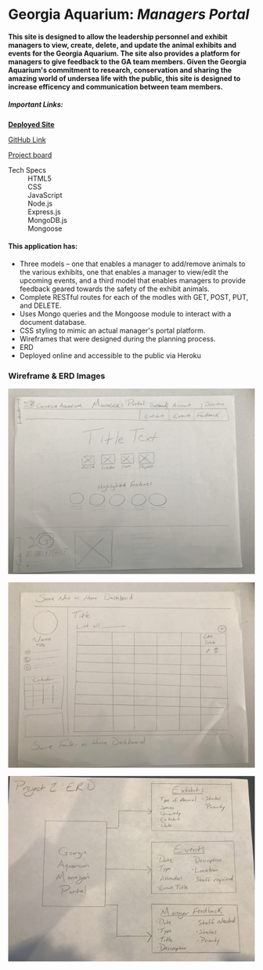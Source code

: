 # Georgia Aquarium: _Managers Portal_

#### This site is designed to allow the leadership personnel and exhibit managers to view, create, delete, and update the animal exhibits and events for the Georgia Aquarium. The site also provides a platform for managers to give feedback to the GA team members. Given the Georgia Aquarium's commitment to research, conservation and sharing the amazing world of undersea life with the public, this site is designed to increase efficency and communication between team members. 

##### Important Links:
[**Deployed Site**](https://pacific-spire-28763.herokuapp.com/)

[GitHub Link](https://github.com/brittmagee/SEI23-Project2)

[Project board](https://github.com/brittmagee/SEI23-Project2/projects/1)

<dl>
  <dt>Tech Specs</dt>
    <dd>HTML5</dd>
    <dd>CSS</dd>
    <dd>JavaScript</dd>
    <dd>Node.js</dd>
    <dd>Express.js</dd>
    <dd>MongoDB.js</dd>
    <dd>Mongoose</dd>
</dl>

#### This application has: 

* Three models – one that enables a manager to add/remove animals to the various exhibits, one that enables a manager to view/edit the upcoming events, and a third model that enables managers to provide feedback geared towards the safety of the exhibit animals.
* Complete RESTful routes for each of the modles with GET, POST, PUT, and DELETE.
* Uses Mongo queries and the Mongoose module to interact with a document database.
* CSS styling to mimic an actual manager's portal platform.
* Wireframes that were designed during the planning process.
* ERD
* Deployed online and accessible to the public via Heroku

### Wireframe & ERD Images
![wireframe 1](./public/wireframe1 "Wireframe 1")

![wireframe 2](./public/wireframe2 "Wireframe 2")

![ERD](./public/erd.jpeg "ERD")
